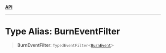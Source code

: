 [**API**](../../../README.md)

***

# Type Alias: BurnEventFilter

> **BurnEventFilter**: `TypedEventFilter`\<[`BurnEvent`](BurnEvent.md)\>
